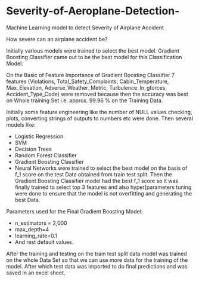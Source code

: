 # Severity-of-Aeroplane-Detection-
Machine Learning model to detect Severity of Airplane Accident 


How severe can an airplane accident be?




Initially various models were trained to select the best model. Gradient Boosting Classifier came out to be the best model for this Classification Model. 


On the Basic of Feature Importance of Gradient Boosting Classifier 7 features (Violations, Total_Safety_Complaints, Cabin_Temperature, Max_Elevation, Adverse_Weather_Metric, Turbulence_In_gforces, Accident_Type_Code) were removed because then the accuracy was best on Whole training Set i.e. approx. 99.96 % on the Training Data.


Initially some feature engineering like the number of NULL values checking, plots,  converting strings of outputs to numbers etc were done. Then several models like:
* Logistic Regression
* SVM
* Decision Trees 
* Random Forest Classifier
* Gradient Boosting Classifier
* Neural Networks
were trained to select the best model on the basis of f_1 score on the test Data obtained from train test split. Then the Gradient Boosting Classifier model had the best f_1 score so it was finally trained to select top 3 features and also hyper[parameters tuning were done to ensure that the model is not overfitting and generating the best Data.


Parameters used for the Final Gradient Boosting Model:
* n_estimators = 2,000
* max_depth=4
* learning_rate=0.1 
* And rest default values.


After the training and testing on the train test split data model was trained on the whole Data Set so that we can use more data for the training of the model. After which test data was imported to do final predictions and was saved in an excel sheet.
